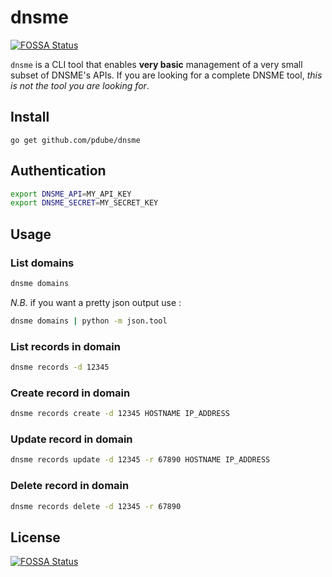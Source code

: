 # dnsme
[![FOSSA Status](https://app.fossa.io/api/projects/git%2Bgithub.com%2Fpdube%2Fdnsme.svg?type=shield)](https://app.fossa.io/projects/git%2Bgithub.com%2Fpdube%2Fdnsme?ref=badge_shield)


`dnsme` is a CLI tool that enables **very basic** management of a very small subset of DNSME's APIs. If you are looking for a complete DNSME tool, *this is not the tool you are looking for*.

## Install

`go get github.com/pdube/dnsme`

## Authentication

```bash
export DNSME_API=MY_API_KEY
export DNSME_SECRET=MY_SECRET_KEY
```

## Usage

### List domains

```bash
dnsme domains
```

*N.B.* if you want a pretty json output use :

```bash
dnsme domains | python -m json.tool
```

### List records in domain

```bash
dnsme records -d 12345
```

### Create record in domain

```bash
dnsme records create -d 12345 HOSTNAME IP_ADDRESS
```

### Update record in domain

```bash
dnsme records update -d 12345 -r 67890 HOSTNAME IP_ADDRESS
```

### Delete record in domain

```bash
dnsme records delete -d 12345 -r 67890
```


## License
[![FOSSA Status](https://app.fossa.io/api/projects/git%2Bgithub.com%2Fpdube%2Fdnsme.svg?type=large)](https://app.fossa.io/projects/git%2Bgithub.com%2Fpdube%2Fdnsme?ref=badge_large)